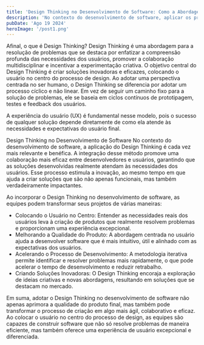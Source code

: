 ```yaml
---
title: 'Design Thinking no Desenvolvimento de Software: Como a Abordagem Centrada no Usuário Pode Revolucionar Seus Projetos'
description: 'No contexto do desenvolvimento de software, aplicar os princípios do Design Thinking pode transformar a maneira como os projetos são abordados, resultando em produtos mais alinhados com as expectativas dos usuários e, portanto, mais bem-sucedidos.'
pubDate: 'Ago 19 2024'
heroImage: '/post1.png'
---
```


Afinal, o que é Design Thinking?
Design Thinking é uma abordagem para a resolução de problemas que se destaca por enfatizar a compreensão profunda das necessidades dos usuários, promover a colaboração multidisciplinar e incentivar a experimentação criativa. O objetivo central do Design Thinking é criar soluções inovadoras e eficazes, colocando o usuário no centro do processo de design. Ao adotar uma perspectiva centrada no ser humano, o Design Thinking se diferencia por adotar um processo cíclico e não linear. Em vez de seguir um caminho fixo para a solução de problemas, ele se baseia em ciclos contínuos de prototipagem, testes e feedback dos usuários.

A experiência do usuário (UX) é fundamental nesse modelo, pois o sucesso de qualquer solução depende diretamente de como ela atende às necessidades e expectativas do usuário final.


Design Thinking no Desenvolvimento de Software
No contexto do desenvolvimento de software, a aplicação do Design Thinking é cada vez mais relevante e benéfica. A integração desse método promove uma colaboração mais eficaz entre desenvolvedores e usuários, garantindo que as soluções desenvolvidas realmente atendam às necessidades dos usuários. Esse processo estimula a inovação, ao mesmo tempo em que ajuda a criar soluções que são não apenas funcionais, mas também verdadeiramente impactantes.

Ao incorporar o Design Thinking no desenvolvimento de software, as equipes podem transformar seus projetos de várias maneiras:
  - Colocando o Usuário no Centro: Entender as necessidades reais dos usuários leva à criação de produtos que realmente resolvem problemas e proporcionam uma experiência excepcional.
  - Melhorando a Qualidade do Produto: A abordagem centrada no usuário ajuda a desenvolver software que é mais intuitivo, útil e alinhado com as expectativas dos usuários.
  - Acelerando o Processo de Desenvolvimento: A metodologia iterativa permite identificar e resolver problemas mais rapidamente, o que pode acelerar o tempo de desenvolvimento e reduzir retrabalho.
  - Criando Soluções Inovadoras: O Design Thinking encoraja a exploração de ideias criativas e novas abordagens, resultando em soluções que se destacam no mercado.

Em suma, adotar o Design Thinking no desenvolvimento de software não apenas aprimora a qualidade do produto final, mas também pode transformar o processo de criação em algo mais ágil, colaborativo e eficaz. Ao colocar o usuário no centro do processo de design, as equipes são capazes de construir software que não só resolve problemas de maneira eficiente, mas também oferece uma experiência de usuário excepcional e diferenciada.
